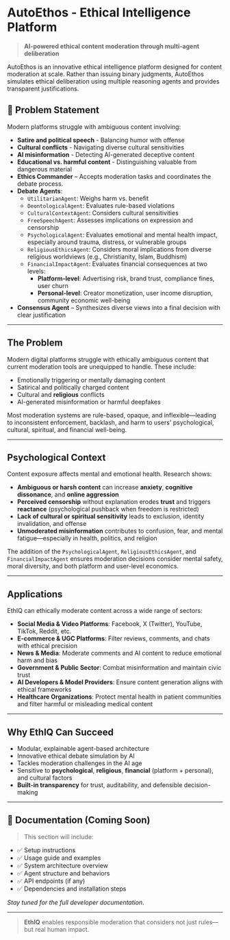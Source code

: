 # AutoEthos - Ethical Intelligence Platform

> **AI-powered ethical content moderation through multi-agent deliberation**

AutoEthos is an innovative ethical intelligence platform designed for content moderation at scale. Rather than issuing binary judgments, AutoEthos simulates ethical deliberation using multiple reasoning agents and provides transparent justifications.

## 🎯 Problem Statement

Modern platforms struggle with ambiguous content involving:
- **Satire and political speech** - Balancing humor with offense
- **Cultural conflicts** - Navigating diverse cultural sensitivities  
- **AI misinformation** - Detecting AI-generated deceptive content
- **Educational vs. harmful content** - Distinguishing valuable from dangerous material
- **Ethics Commander** – Accepts moderation tasks and coordinates the debate process.
- **Debate Agents**:
  - `UtilitarianAgent`: Weighs harm vs. benefit  
  - `DeontologicalAgent`: Evaluates rule-based violations  
  - `CulturalContextAgent`: Considers cultural sensitivities  
  - `FreeSpeechAgent`: Assesses implications on expression and censorship  
  - `PsychologicalAgent`: Evaluates emotional and mental health impact, especially around trauma, distress, or vulnerable groups  
  - `ReligiousEthicsAgent`: Considers moral implications from diverse religious worldviews (e.g., Christianity, Islam, Buddhism)  
  - `FinancialImpactAgent`: Evaluates financial consequences at two levels:
    - **Platform-level**: Advertising risk, brand trust, compliance fines, user churn  
    - **Personal-level**: Creator monetization, user income disruption, community economic well-being  
- **Consensus Agent** – Synthesizes diverse views into a final decision with clear justification

---

## The Problem

Modern digital platforms struggle with ethically ambiguous content that current moderation tools are unequipped to handle. These include:

- Emotionally triggering or mentally damaging content  
- Satirical and politically charged content  
- Cultural and **religious** conflicts  
- AI-generated misinformation or harmful deepfakes  

Most moderation systems are rule-based, opaque, and inflexible—leading to inconsistent enforcement, backlash, and harm to users' psychological, cultural, spiritual, and financial well-being.

---

## Psychological Context

Content exposure affects mental and emotional health. Research shows:

- **Ambiguous or harsh content** can increase **anxiety**, **cognitive dissonance**, and **online aggression**  
- **Perceived censorship** without explanation erodes **trust** and triggers **reactance** (psychological pushback when freedom is restricted)  
- **Lack of cultural or spiritual sensitivity** leads to exclusion, identity invalidation, and offense  
- **Unmoderated misinformation** contributes to confusion, fear, and mental fatigue—especially in health, politics, and religion  

The addition of the `PsychologicalAgent`, `ReligiousEthicsAgent`, and `FinancialImpactAgent` ensures moderation decisions consider mental safety, moral diversity, and both platform and user-level economics.

---

## Applications

EthIQ can ethically moderate content across a wide range of sectors:

- **Social Media & Video Platforms**: Facebook, X (Twitter), YouTube, TikTok, Reddit, etc.  
- **E-commerce & UGC Platforms**: Filter reviews, comments, and chats with ethical precision  
- **News & Media**: Moderate comments and AI content to reduce emotional harm and bias  
- **Government & Public Sector**: Combat misinformation and maintain civic trust  
- **AI Developers & Model Providers**: Ensure content generation aligns with ethical frameworks  
- **Healthcare Organizations**: Protect mental health in patient communities and filter harmful or misleading medical content  

---

## Why EthIQ Can Succeed

- Modular, explainable agent-based architecture  
- Innovative ethical debate simulation by AI  
- Tackles moderation challenges in the AI age  
- Sensitive to **psychological**, **religious**, **financial** (platform + personal), and cultural factors  
- **Built-in transparency** for trust, auditability, and defensible decision-making  

---

## 📘 Documentation (Coming Soon)

> This section will include:

- ✅ Setup instructions  
- ✅ Usage guide and examples  
- ✅ System architecture overview  
- ✅ Agent structure and behaviors  
- ✅ API endpoints (if any)  
- ✅ Dependencies and installation steps  

*Stay tuned for the full developer documentation.*

---

> **EthIQ** enables responsible moderation that considers not just rules—but real human impact.

